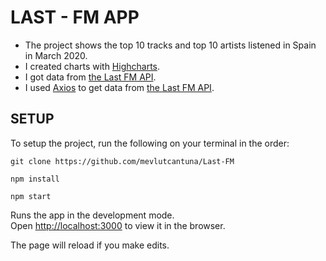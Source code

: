 # LAST - FM APP

- The project shows the top 10 tracks and top 10 artists listened in Spain in March 2020. <br/>
- I created charts with [Highcharts](https://github.com/highcharts/highcharts-react). <br/>
- I got data from [the Last FM API](https://www.last.fm/api/). <br/>
- I used [Axios](https://github.com/axios/axios) to get data from [the Last FM API](https://www.last.fm/api/).

## SETUP

To setup the project, run the following on your terminal in the order: 

```
git clone https://github.com/mevlutcantuna/Last-FM 
```

```
npm install
```

```
npm start
```

Runs the app in the development mode.<br/>
Open [http://localhost:3000](http://localhost:3000) to view it in the browser.

The page will reload if you make edits.<br/>
